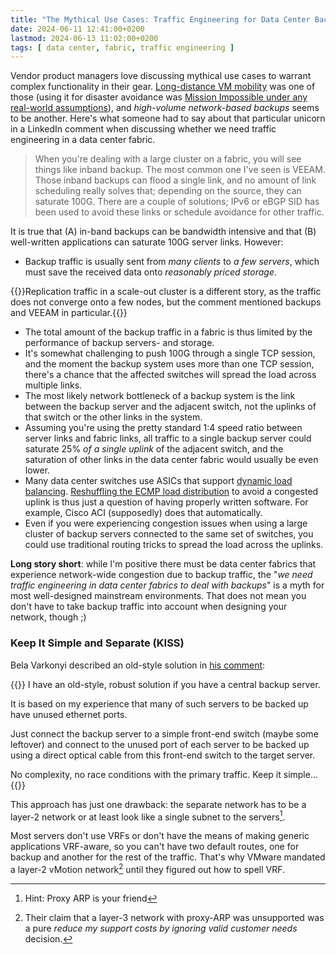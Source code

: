 ```yaml
---
title: "The Mythical Use Cases: Traffic Engineering for Data Center Backups"
date: 2024-06-11 12:41:00+0200
lastmod: 2024-06-13 11:02:00+0200
tags: [ data center, fabric, traffic engineering ]
---
```

Vendor product managers love discussing mythical use cases to warrant complex functionality in their gear. [Long-distance VM mobility](/2015/02/before-talking-about-vmotion-across/) was one of those (using it for disaster avoidance was [Mission Impossible under any real-world assumptions](/2011/09/long-distance-vmotion-for-disaster/)), and *high-volume network-based backups* seems to be another. Here's what someone had to say about that particular unicorn in a LinkedIn comment when discussing whether we need traffic engineering in a data center fabric.

> When you're dealing with a large cluster on a fabric, you will see things like inband backup. The most common one I've seen is VEEAM. Those inband backups can flood a single link, and no amount of link scheduling really solves that; depending on the source, they can saturate 100G. There are a couple of solutions; IPv6 or eBGP SID has been used to avoid these links or schedule avoidance for other traffic.

It is true that (A) in-band backups can be bandwidth intensive and that (B) well-written applications can saturate 100G server links. However:
<!--more-->
* Backup traffic is usually sent from *many clients* to *a few servers*, which must save the received data onto *reasonably priced storage*.

{{<note info>}}Replication traffic in a scale-out cluster is a different story, as the traffic does not converge onto a few nodes, but the comment mentioned backups and VEEAM in particular.{{</note>}}

* The total amount of the backup traffic in a fabric is thus limited by the performance of backup servers- and storage.
* It's somewhat challenging to push 100G through a single TCP session, and the moment the backup system uses more than one TCP session, there's a chance that the affected switches will spread the load across multiple links.
* The most likely network bottleneck of a backup system is the link between the backup server and the adjacent switch, not the uplinks of that switch or the other links in the system.
* Assuming you're using the pretty standard 1:4 speed ratio between server links and fabric links, all traffic to a single backup server could saturate 25% *of a single uplink* of the adjacent switch, and the saturation of other links in the data center fabric would usually be even lower.
* Many data center switches use ASICs that support [dynamic load balancing](/2021/03/topology-congestion-driven-load-balancing/). [Reshuffling the ECMP load distribution](/2015/01/improving-ecmp-load-balancing-with/) to avoid a congested uplink is thus just a question of having properly written software. For example, Cisco ACI (supposedly) does that automatically.
* Even if you were experiencing congestion issues when using a large cluster of backup servers connected to the same set of switches, you could use traditional routing tricks to spread the load across the uplinks.

**Long story short**: while I'm positive there must be data center fabrics that experience network-wide congestion due to backup traffic, the "*we need traffic engineering in data center fabrics to deal with backups*" is a myth for most well-designed mainstream environments. That does not mean you don't have to take backup traffic into account when designing your network, though ;)

### Keep It Simple and Separate (KISS)

Bela Varkonyi described an old-style solution in [his comment](/2024/06/mythical-use-cases/#2288):

{{<long-quote>}}
I have an old-style, robust solution if you have a central backup server.

It is based on my experience that many of such servers to be backed up have unused ethernet ports.

Just connect the backup server to a simple front-end switch (maybe some leftover) and connect to the unused port of each server to be backed up using a direct optical cable from this front-end switch to the target server.

No complexity, no race conditions with the primary traffic. Keep it simple...
{{</long-quote>}}

This approach has just one drawback: the separate network has to be a layer-2 network or at least look like a single subnet to the servers[^PA].

Most servers don't use VRFs or don't have the means of making generic applications VRF-aware, so you can't have two default routes, one for backup and another for the rest of the traffic. That's why VMware mandated a layer-2 vMotion network[^CU] until they figured out how to spell VRF.

[^PA]: Hint: Proxy ARP is your friend

[^CU]: Their claim that a layer-3 network with proxy-ARP was unsupported was a pure _reduce my support costs by ignoring valid customer needs_ decision.